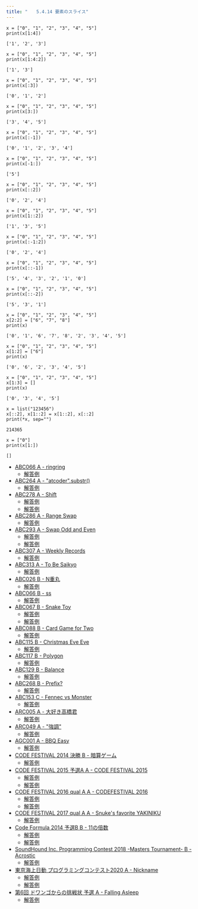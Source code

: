 ```yaml
---
title: "　　5.4.14 要素のスライス"
---
```


```python:サンプルコード
x = ["0", "1", "2", "3", "4", "5"]
print(x[1:4])
```

```text:実行結果
['1', '2', '3']
```

```python:サンプルコード
x = ["0", "1", "2", "3", "4", "5"]
print(x[1:4:2])
```

```text:実行結果
['1', '3']
```

```python:サンプルコード
x = ["0", "1", "2", "3", "4", "5"]
print(x[:3])
```

```text:実行結果
['0', '1', '2']
```

```python:サンプルコード
x = ["0", "1", "2", "3", "4", "5"]
print(x[3:])
```

```text:実行結果
['3', '4', '5']
```

```python:サンプルコード
x = ["0", "1", "2", "3", "4", "5"]
print(x[:-1])
```

```text:実行結果
['0', '1', '2', '3', '4']
```

```python:サンプルコード
x = ["0", "1", "2", "3", "4", "5"]
print(x[-1:])
```

```text:実行結果
['5']
```

```python:サンプルコード
x = ["0", "1", "2", "3", "4", "5"]
print(x[::2])
```

```text:実行結果
['0', '2', '4']
```

```python:サンプルコード
x = ["0", "1", "2", "3", "4", "5"]
print(x[1::2])
```

```text:実行結果
['1', '3', '5']
```

```python:サンプルコード
x = ["0", "1", "2", "3", "4", "5"]
print(x[:-1:2])
```

```text:実行結果
['0', '2', '4']
```

```python:サンプルコード
x = ["0", "1", "2", "3", "4", "5"]
print(x[::-1])
```

```text:実行結果
['5', '4', '3', '2', '1', '0']
```

```python:サンプルコード
x = ["0", "1", "2", "3", "4", "5"]
print(x[::-2])
```

```text:実行結果
['5', '3', '1']
```

```python:サンプルコード
x = ["0", "1", "2", "3", "4", "5"]
x[2:2] = ["6", "7", "8"]
print(x)
```

```text:実行結果
['0', '1', '6', '7', '8', '2', '3', '4', '5']
```

```python:サンプルコード
x = ["0", "1", "2", "3", "4", "5"]
x[1:2] = ["6"]
print(x)
```

```text:実行結果
['0', '6', '2', '3', '4', '5']
```

```python:サンプルコード
x = ["0", "1", "2", "3", "4", "5"]
x[1:3] = []
print(x)
```

```text:実行結果
['0', '3', '4', '5']
```

```python:サンプルコード
x = list("123456")
x[::2], x[1::2] = x[1::2], x[::2]
print(*x, sep="")
```

```text:実行結果
214365
```

```python:サンプルコード
x = ["0"]
print(x[1:])
```

```text:実行結果
[]
```

- [ABC066 A - ringring](https://atcoder.jp/contests/abc066/tasks/abc066_a)
    - [解答例](https://atcoder.jp/contests/abc066/submissions/17893309)
- [ABC264 A - "atcoder".substr()](https://atcoder.jp/contests/abc264/tasks/abc264_a)
    - [解答例](https://atcoder.jp/contests/abc264/submissions/34194269)
- [ABC278 A - Shift](https://atcoder.jp/contests/abc278/tasks/abc278_a)
    - [解答例](https://atcoder.jp/contests/abc278/submissions/36932504)
    - [解答例](https://atcoder.jp/contests/abc278/submissions/36932538)
- [ABC286 A - Range Swap](https://atcoder.jp/contests/abc286/tasks/abc286_a)
    - [解答例](https://atcoder.jp/contests/abc286/submissions/38341607)
- [ABC293 A - Swap Odd and Even](https://atcoder.jp/contests/abc293/tasks/abc293_a)
    - [解答例](https://atcoder.jp/contests/abc293/submissions/39824590)
    - [解答例](https://atcoder.jp/contests/abc293/submissions/39917989)
- [ABC307 A - Weekly Records](https://atcoder.jp/contests/abc307/tasks/abc307_a)
    - [解答例](https://atcoder.jp/contests/abc307/submissions/43163341)
- [ABC313 A - To Be Saikyo](https://atcoder.jp/contests/abc313/tasks/abc313_a)
    - [解答例](https://atcoder.jp/contests/abc313/submissions/44314426)
- [ABC026 B - N重丸](https://atcoder.jp/contests/abc026/tasks/abc026_b)
    - [解答例](https://atcoder.jp/contests/abc026/submissions/17893612)
- [ABC066 B - ss](https://atcoder.jp/contests/abc066/tasks/abc066_b)
    - [解答例](https://atcoder.jp/contests/abc066/submissions/17769667)
- [ABC067 B - Snake Toy](https://atcoder.jp/contests/abc067/tasks/abc067_b)
    - [解答例](https://atcoder.jp/contests/abc067/submissions/17893765)
    - [解答例](https://atcoder.jp/contests/abc067/submissions/17893804)
- [ABC088 B - Card Game for Two](https://atcoder.jp/contests/abc088/tasks/abc088_b)
    - [解答例](https://atcoder.jp/contests/abc088/submissions/17893983)
- [ABC115 B - Christmas Eve Eve](https://atcoder.jp/contests/abc115/tasks/abc115_b)
    - [解答例](https://atcoder.jp/contests/abc115/submissions/17894565)
- [ABC117 B - Polygon](https://atcoder.jp/contests/abc117/tasks/abc117_b)
    - [解答例](https://atcoder.jp/contests/abc117/submissions/17894622)
- [ABC129 B - Balance](https://atcoder.jp/contests/abc129/tasks/abc129_b)
    - [解答例](https://atcoder.jp/contests/abc129/submissions/17894701)
- [ABC268 B - Prefix?](https://atcoder.jp/contests/abc268/tasks/abc268_b)
    - [解答例](https://atcoder.jp/contests/abc268/submissions/34957946)
- [ABC153 C - Fennec vs Monster](https://atcoder.jp/contests/abc153/tasks/abc153_c)
    - [解答例](https://atcoder.jp/contests/abc153/submissions/17911016)
- [ARC005 A - 大好き高橋君](https://atcoder.jp/contests/arc005/tasks/arc005_1)
    - [解答例](https://atcoder.jp/contests/arc005/submissions/17911058)
- [ARC049 A - "強調"](https://atcoder.jp/contests/arc049/tasks/arc049_a)
    - [解答例](https://atcoder.jp/contests/arc049/submissions/17911083)
- [AGC001 A - BBQ Easy](https://atcoder.jp/contests/agc001/tasks/agc001_a)
    - [解答例](https://atcoder.jp/contests/agc001/submissions/17911098)
- [CODE FESTIVAL 2014 決勝 B - 暗算ゲーム](https://atcoder.jp/contests/code-festival-2014-final/tasks/code_festival_final_b)
    - [解答例](https://atcoder.jp/contests/code-festival-2014-final/submissions/17911243)
- [CODE FESTIVAL 2015 予選A A - CODE FESTIVAL 2015](https://atcoder.jp/contests/code-festival-2015-quala/tasks/codefestival_2015_qualA_a)
    - [解答例](https://atcoder.jp/contests/code-festival-2015-quala/submissions/17911162)
    - [解答例](https://atcoder.jp/contests/code-festival-2015-quala/submissions/17911167)
- [CODE FESTIVAL 2016 qual A A - CODEFESTIVAL 2016](https://atcoder.jp/contests/code-festival-2016-quala/tasks/codefestival_2016_qualA_a)
    - [解答例](https://atcoder.jp/contests/code-festival-2016-quala/submissions/17911151)
    - [解答例](https://atcoder.jp/contests/code-festival-2016-quala/submissions/17911158)
- [CODE FESTIVAL 2017 qual A A - Snuke's favorite YAKINIKU](https://atcoder.jp/contests/code-festival-2017-quala/tasks/code_festival_2017_quala_a)
    - [解答例](https://atcoder.jp/contests/code-festival-2017-quala/submissions/17911143)
- [Code Formula 2014 予選B B - 11の倍数](https://atcoder.jp/contests/code-formula-2014-qualb/tasks/code_formula_2014_qualB_b)
    - [解答例](https://atcoder.jp/contests/code-formula-2014-qualb/submissions/15222834)
    - [解答例](https://atcoder.jp/contests/code-formula-2014-qualb/submissions/15222878)
- [SoundHound Inc. Programming Contest 2018 -Masters Tournament- B - Acrostic](https://atcoder.jp/contests/soundhound2018-summer-qual/tasks/soundhound2018_summer_qual_b)
    - [解答例](https://atcoder.jp/contests/soundhound2018-summer-qual/submissions/17911176)
- [東京海上日動 プログラミングコンテスト2020 A - Nickname](https://atcoder.jp/contests/tokiomarine2020/tasks/tokiomarine2020_a)
    - [解答例](https://atcoder.jp/contests/tokiomarine2020/submissions/17911259)
    - [解答例](https://atcoder.jp/contests/tokiomarine2020/submissions/17911262)
- [第6回 ドワンゴからの挑戦状 予選 A - Falling Asleep](https://atcoder.jp/contests/dwacon6th-prelims/tasks/dwacon6th_prelims_a)
    - [解答例](https://atcoder.jp/contests/dwacon6th-prelims/submissions/17748207)